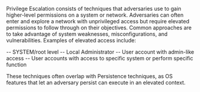 Privilege Escalation consists of techniques that adversaries use to gain higher-level permissions on a system or network. Adversaries can often enter and explore a network with unprivileged access but require elevated permissions to follow through on their objectives. Common approaches are to take advantage of system weaknesses, misconfigurations, and vulnerabilities. Examples of elevated access include:

-- SYSTEM/root level
-- Local Administrator
-- User account with admin-like access
-- User accounts with access to specific system or perform specific function

These techniques often overlap with Persistence techniques, as OS features that let an adversary persist can execute in an elevated context.